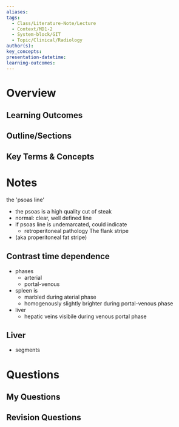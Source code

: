 ```yaml
---
aliases: 
tags:
  - Class/Literature-Note/Lecture
  - Context/MD1-2
  - System-block/GIT
  - Topic/Clinical/Radiology
author(s): 
key_concepts: 
presentation-datetime: 
learning-outcomes:
---
```



# Overview
## Learning Outcomes

## Outline/Sections

## Key Terms & Concepts


# Notes


the 'psoas line'
- the psoas is a high quality cut of steak
- normal: clear, well defined line
- if psoas line is undemarcated, could indicate
	- retroperitoneal pathology
The flank stripe
- (aka properitoneal fat stripe)

## Contrast time dependence
- phases
	- arterial
	- portal-venous
- spleen is 
	- marbled during aterial phase
	- homogenously slightly brighter during portal-venous phase 
- liver 
	- hepatic veins visibile during venous portal phase

## Liver
- segments
# Questions

## My Questions
## Revision Questions




